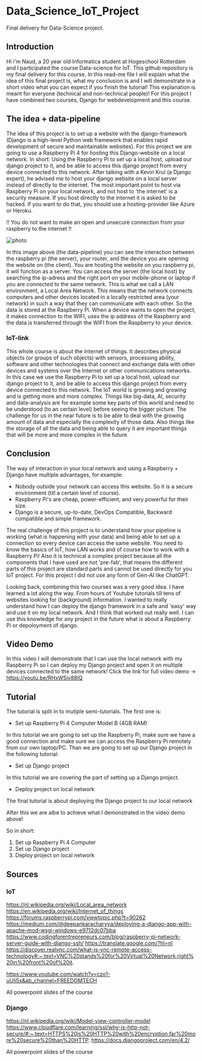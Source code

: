 # Data_Science_IoT_Project
Final delivery for Data-Science project. 

## Introduction
Hi i'm Naud, a 20 year old Informatica student at Hogeschool Rotterdam and I participated the course Data-science for IoT. This github repository is my final delivery for this course. In this read-me file I will explain what the idea of this final project is, what my conclusion is and I will demonstrate in a short video what you can expect if you finish the tutorial! This explanation is meant for everyone (technical and non-technical people)!
For this project I have combined two courses, Django for webdevelopment and this course. 

## The idea + data-pipeline
The idea of this project is to set up a website with the django-framework (Django is a high-level Python web framework that enables rapid development of secure and maintainable websites). For this project we are going to use a Raspberry Pi 4 for hosting this Django-website on a local network. 
In short: Using the Raspberry Pi to set up a local host, upload our django project to it, and be able to access this django project from every device connected to this network.
After talking with a Kevin Krul (a Django expert), he advised me to host your django website on a local server instead of directly to the internet. 
The most important point to host via Raspberry Pi on your local network, and not host to 'the internet' is a security measure. If you host directly to the internet it is asked to be hacked. If you want to do that, you should use a hosting-provider like Azure or Heroku. 

!! You do not want to make an open and unsecure connection from your raspberry to the internet !!




![photo](https://user-images.githubusercontent.com/124690871/231871128-2c9e056c-06bb-4b84-a2ab-4a5740b06123.png)

In this image above (the data-pipeline) you can see the interaction between the raspberry pi (the server), your router, and the device you are opening the website on (the client). You are hosting the website on you raspberry pi, it will function as a server. You can access the server (the local host) by searching the ip-adress and the right port on your mobile-phone or laptop if you are connected to the same network. This is what we call a LAN environment, a Local Area Network. This means that the network connects computers and other devices located in a locally restricted area (your network) in such a way that they can communicate with each other. 
So the data is stored at the Raspberry Pi. When a device wants to open the project, it makes connection to the WIFI, uses the ip address of the Raspberry and the data is transferred through the WIFI from the Raspberry to your device. 

### IoT-link
This whole course is about the internet of things. It describes physical objects (or groups of such objects) with sensors, processing ability, software and other technologies that connect and exchange data with other devices and systems over the Internet or other communications networks. In this case we use the Raspberry Pi to set up a local host, upload our django project to it, and be able to access this django project from every device connected to this network. 
The IoT world is growing and growing and is getting more and more complex. Things like big-data, AI, security and data-analysis are for example some key parts of this world and need to be understood (to an certain level) before seeing the bigger picture. The challenge for us in the near future is to be able to deal with the growing amount of data and especially the complexity of those data. Also things like the storage of all the data and being able to query it are important things that will be more and more complex in the future.



## Conclusion
The way of interaction in your local network and using a Raspberry + Django have multiple advantages, for example: 
- Nobody outside your network can access this website. So it is a secure environment (till a certain level of course). 
- Raspberry Pi's are cheap, power-efficient, and very powerful for their size.
- Django is a secure, up-to-date, DevOps Compatible, Backward compatible and simple framework. 


The real challenge of this project is to understand how your pipeline is working (what is happening with your data) and being able to set up a connection so every device can access the same website. You need to know the basics of IoT, how LAN works and of course how to work with a Raspberry Pi! Also it is technical a complex project because all the components that I have used are not 'pre-fab', that means the different parts of this project are standard parts and cannot be used directly for you IoT project. 
For this project I did not use any form of Gen-AI like ChatGPT. 

Looking back, combining this two courses was a very good idea. I have learned a lot along the way. From hours of Youtube tutorials till tens of websites looking for (background) information. I wanted to really understand how I can deploy the django framework in a safe and 'easy' way and use it on my local network. And I think that worked out really well. I can use this knowledge for any project in the future what is about a Raspberry Pi or depoloyment of django. 

## Video Demo
In this video I will demonstrate that I can use the local network with my Raspberry Pi so I can deploy my Django project and open it on multiple devices connected to the same network! 
Click the link for full video demo -> https://youtu.be/RHxW5iv88lQ 


## Tutorial 
The tutorial is split in to mutiple semi-tutorials. The first one is: 
- Set up Raspberry Pi 4 Computer Model B (4GB RAM)

In this tutorial we are going to set up the Raspberry Pi, make sure we have a good connection and make sure we can access the Raspberry Pi remotely from our own laptop/PC. 
Than we are going to set up our Django project in the following tutorial: 
- Set up Django project

In this tutorial we are covering the part of setting up a Django project.

- Deploy project on local network

The final tutorial is about deploying the Django project to our local network

After this we are albe to achieve what I demonstrated in the video demo above! 

So in short: 
1. Set up Raspberry Pi 4 Computer
2. Set up Django project 
3. Deploy project on local network

## Sources 
### IoT
https://nl.wikipedia.org/wiki/Local_area_network 
https://en.wikipedia.org/wiki/Internet_of_things
https://forums.raspberrypi.com/viewtopic.php?t=90262
https://medium.com/@deepankaracharyya/deploying-a-django-app-with-apache-mod-wsgi-windows-e9712dc07bba
https://www.codingforentrepreneurs.com/blog/raspberry-pi-network-server-guide-with-django-ssh/
https://translate.google.com/?hl=nl
https://discover.realvnc.com/what-is-vnc-remote-access-technology#:~:text=VNC%20stands%20for%20Virtual%20Network,right%20in%20front%20of%20it.

https://www.youtube.com/watch?v=czo1-uUIi5s&ab_channel=FREEDOMTECH

All powerpoint slides of the course

### Django
https://nl.wikipedia.org/wiki/Model-view-controller-model
https://www.cloudflare.com/learning/ssl/why-is-http-not-secure/#:~:text=HTTPS%20is%20HTTP%20with%20encryption,far%20more%20secure%20than%20HTTP.
https://docs.djangoproject.com/en/4.2/


All powerpoint slides of the course


